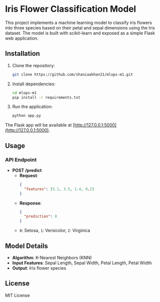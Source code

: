 # Iris Flower Classification Model

This project implements a machine learning model to classify iris flowers into three species based on their petal and sepal dimensions using the Iris dataset. The model is built with scikit-learn and exposed as a simple Flask web application.

## Installation

1. Clone the repository:
    ```bash
    git clone https://github.com/shaniaakhan21/mlops-m1.git
    ```

2. Install dependencies:
    ```bash
    cd mlops-m1
    pip install -r requirements.txt
    ```

3. Run the application:
    ```bash
    python app.py
    ```

The Flask app will be available at [http://127.0.0.1:5000](http://127.0.0.1:5000).

## Usage

### API Endpoint

- **POST /predict**
    - **Request**: 
      ```json
      {
        "features": [5.1, 3.5, 1.4, 0.2]
      }
      ```
    - **Response**: 
      ```json
      {
        "prediction": 0
      }
      ```
    - `0`: Setosa, `1`: Versicolor, `2`: Virginica

## Model Details

- **Algorithm**: K-Nearest Neighbors (KNN)
- **Input Features**: Sepal Length, Sepal Width, Petal Length, Petal Width
- **Output**: Iris flower species

## License

MIT License

